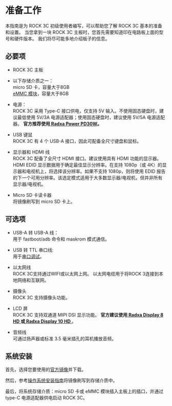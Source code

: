 ﻿---
sidebar_label: '开始前准备'
sidebar_position: 5
---

# 准备工作

本指南是为 ROCK 3C 初级使用者编写，可以帮助您了解 ROCK 3C 基本的准备和设置。
当您拿到一块 ROCK 3C 主板时，您首先需要知道印在电路板上面的型号和硬件版本。
我们将尽可能多地介绍板子的信息。

## 必要项

- ROCK 3C 主板

- 以下存储介质之一：  
micro SD 卡，容量大于8GB  
[eMMC 模块](/accessories/emmc_module)，容量大于8GB  

- 电源：  
ROCK 3C 采用 Type-C 接口供电，仅支持 5V 输入。不使用固态硬盘时，建议最低使用 5V/3A 电源适配器；使用固态硬盘时，建议使用 5V/5A 电源适配器。 
**官方推荐使用[ Radxa Power PD30W](/accessories/pd_30w)。**

- USB 键鼠  
ROCK 3C 有 4 个 USB-A 接口，因此可配备全尺寸键盘和鼠标。

- 显示器和 HDMI 线  
ROCK 3C 配备了全尺寸 HDMI 接口。建议使用具有 HDMI 功能的显示器。 
HDMI EDID 显示数据用于确定最佳显示分辨率。在支持 1080p（或 4K）的显示器和电视机上，将选择该分辨率。如果不支持 1080p，则将使用 EDID 报告的下一个可用分辨率。该选定模式适用于大多数显示器/电视机，但并非所有显示器/电视机。

- Micro SD 卡读卡器  
将镜像刷写到 micro SD 卡上。

## 可选项

- USB-A 转 USB-A 线：  
用于 fastboot/adb 命令和 maskrom 模式通信。

- USB 转 TTL 串口线:  
用于[串口调试](/general-tutorial/serial)。

- 以太网线  
ROCK 3C支持通过WIFI或以太网上网。 
以太网电缆用于将ROCK 3连接到本地网络和互联网。

- 摄像头  
ROCK 3C 支持摄像头功能。

- LCD 屏  
ROCK 3C 支持双通道 MIPI DSI 显示功能。 
**官方建议使用[ Radxa Display 8 HD ](/accessories/lcd-8-hd)或[ Radxa Display 10 HD ](/accessories/lcd-10-hd)**。

- 音频线  
可通过扬声器或标准 3.5 毫米插孔的耳机播放音频。

## 系统安装

首先，选择您要使用的[官方镜像](/rock3/official-images)并下载。 

然后，参考[操作系统安装指南](/general-tutorial/os-installation)将镜像刷写到存储介质中。

最后，将系统存储介质：micro SD 卡或 eMMC 模块插入主板上的插口，并通过 type-C 电源适配器供电启动 ROCK 3C。

